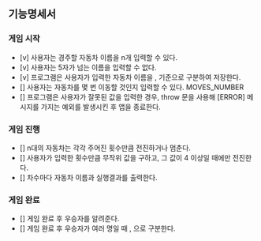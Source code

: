 ## 기능명세서

### 게임 시작
- [v] 사용자는 경주할 자동차 이름을 n개 입력할 수 있다. 
- [v] 사용자는 5자가 넘는 이름을 입력할 수 없다.
- [v] 프로그램은 사용자가 입력한 자동차 이름을 , 기준으로 구분하여 저장한다.
- [] 사용자는 자동차를 몇 번 이동할 것인지 입력할 수 있다. MOVES_NUMBER
- [] 프로그램은 사용자가 잘못된 값을 입력한 경우, throw 문을 사용해 [ERROR] 메시지를 가지는 예외를 발생시킨 후 앱을 종료한다.

### 게임 진행
- [] n대의 자동차는 각각 주어진 횟수만큼 전진하거나 멈춘다.
- [] 사용자가 입력한 횟수만큼 무작위 값을 구하고, 그 값이 4 이상일 때에만 전진한다.
- [] 차수마다 자동차 이름과 실행결과를 출력한다.

### 게임 완료
- [] 게임 완료 후 우승자를 알려준다.
- [] 게임 완료 후 우승자가 여러 명일 때 , 으로 구분한다.